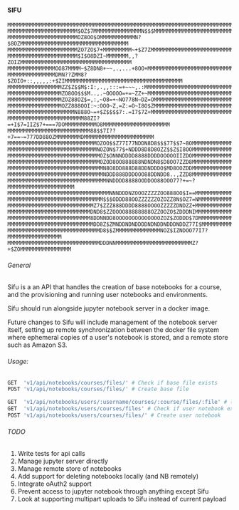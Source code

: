 #### SIFU
```text
MMMMMMMMMMMMMMMMMMMMMMMMMMMMMMMMMMMMMMMMMMMMMMMMMMMMMMMMMMMMMMMMMMMMMMMMMMMMMMMM
MMMMMMMMMMMMMMMMMMMMMM$OZ$7MMMMMMMMMMMMMMMN$$$MMMMMMMMMMMMMMMMMMMMMMMMMMMMMMMMMM
MMMMMMMMMMMMMMMMMMMMMMOZ8OO$OMMMMMMMMMMMN?$8OZMMMMMMMMMMMMMMMMMMMMMMMMMMMMMMMMMM
MMMMMMMMMMMMMMMMMMMMMMZO7ZO$7+MMMMMMMMM~+$Z7ZMMMMMMMMMMMMMMMMMMMMMMMMMMMMMMMMMMM
MMMMMMMMMMMMMMMMMMMMMM$I$O8DZI~MMMMMMM,,?ZOIZMMMMMMMMMMMMMMMMMMMMMMMMMMMMMMMMMMM
MMMMMMMMMMMMMMMOO87MMMM~$Z8DN8+~~,.,...+8OO+MMMMMMMMMMMMMMMMMMMMMMMMMMMMMMMMMMMM
MMMMMMMMMMMMMMMDMN??ZMM8?$ZOIO+::,,,,,:+$ZIMMMMMMMMMMMMMMMMMMMMMMMMMMMMMMMMMMMMM
MMMMMMMMMMMMMMMMMZZ$Z$$M$:I:,.,,:::=+~~~,.:MMMMMMMMMMMMMMMMMMMMMMMMMMMMMMMMMMMMM
MMMMMMMMMMMMMMMMMZO8OO$$$M..,.~OOOOO=+=~ZZ+~MMMMMMMMMMMMMMMMMMMMMMMMMMMMMMMMMMMM
MMMMMMMMMMMMMMMMMZOZ88OZ$=,:,~O8=+~NO778N~DZ=OMMMMMMMMMMMMMMMMMMMMMMMMMMMMMMMMMM
MMMMMMMMMMMMMMMMMOZZ888OOI:~:OOO~Z,=Z:=O~I8O$ZMMMMMMMMMMMMMMMMMMMMMMMMMMMMMMMMMM
MMMMMMMMMMMMMMMMMMMMMN888O~=+$Z$$$$7:.=I7$7Z+MMMMMMMMMMMMMMMMMMMMMMMMMMMMMMMMMMM
MMMMMMMMMMMMMMMMMMMMMMMM88ZI?=+I$7=IIZ$7+===7DOMMMMMMMMMMO8MMMMMMMMMMMMMMMMMMMMM
MMMMMMMMMMMMMMMMMMMMMMMMMM88$$7I??+7==~=777DD88OZMMMMMMMMDMMMMMMMMMMMMMMMMMMMMMM
MMMMMMMMMMMMMMMMMMMMMMMMMMMMOZOO$$Z77I77NDDN8D8$$$77$$7~8OMMMMMMMMMMMMMMMMMMMMMM
MMMMMMMMMMMMMMMMMMMMMMMMMMMMNOZON$77$+NDDD8D8D8OZZ$$Z$I8OOMMMMMMMMMMMMMMMMMMMMMM
MMMMMMMMMMMMMMMMMMMMMMMMMMMMMOZ$ONNNDDDD8888DDDDOOOOOIIZDOMMMMMMMMMMMMMMMMMMMMMM
MMMMMMMMMMMMMMMMMMMMMMMMMMMMMOZOD8OO888888NDNDN8$D8OO7ZZD8MMMMMMMMMMMMMMMMMMMMMM
MMMMMMMMMMMMMMMMMMMMMMMMMMMMMMN8O8DD888D88DDNDDDO$MD8OOZDDMMMMMMMMMMMMMMMMMMMMMM
MMMMMMMMMMMMMMMMMMMMMMMMMMMMMMNDDD888DDDOOO88DDNDD8..,ZZD8MMMMMMMMMMMMMMMMMMMMMM
MMMMMMMMMMMMMMMMMMMMMMMMMMMMMMMNNDDDD8888OODDOO88OOO77?+=~?MMMMMMMMMMMMMMMMMMMMM
MMMMMMMMMMMMMMMMMMMMMMMMMMMMMMMMNNNDDDNZOOOZZZZZOO888OO$I==MMMMMMMMMMMMMMMMMMMMM
MMMMMMMMMMMMMMMMMMMMMMMMMMMMMM$$$ODDD88OOZZZZZZOZOZZ8N$OZ7=NMMMMMMMMMMMMMMMMMMMM
MMMMMMMMMMMMMMMMMMMMMMMMMMMZ7$ZZZ888DDDD8888OOOOZZZZZDNDZZ+MMMMMMMMMMMMMMMMMMMMM
MMMMMMMMMMMMMMMMMMMMMMMMMMDND8$ZZOOOO88888888OZZOOZO$ZDDDNIMMMMMMMMMMMMMMMMMMMMM
MMMMMMMMMMMMMMMMMMMMMMMMMM8DDNNDD8OOOOOOOOOOOOOOZOZ$ZODDD$7DMMMMMMMMMMMMMMMMMMMM
MMMMMMMMMMMMMMMMMMMMMMMMMMMDD8Z$ZMNDDNDNDDDDNDNDDNDDDNDDZ77I$MMMMMMMMMMMMMMMMMMM
MMMMMMMMMMMMMMMMMMMMMMMMMMMMMD8$$ZMMMMMMMMMMMMMMNOZ$IZNDOO77I7?MMMMMMMMMMMMMMMMM
MMMMMMMMMMMMMMMMMMMMMMMMMMMMMDDDNNMMMMMMMMMMMMMMMMMMMMMMMMZ?+$ZOMMMMMMMMMMMMMMMM
```
###### General

Sifu is a an API that handles the creation of base notebooks for a course, and
the provisioning and running user notebooks and environments.

Sifu should run alongside jupyter notebook server in a docker image.

Future changes to Sifu will include management of the notebook server itself,
setting up remote synchronization between the docker file system where ephemeral
copies of a user's notebook is stored, and a remote store such as Amazon S3.

###### Usage:

```py
GET  'v1/api/notebooks/courses/files/' # Check if base file exists
POST 'v1/api/notebooks/courses/files/' # Create base file

GET  'v1/api/notebooks/users/:username/courses/:course/files/:file' # (Server user notebook) Return redirect for embedding notebook in iframe
GET  'v1/api/notebooks/users/courses/files' # Check if user notebook exists
POST 'v1/api/notebooks/users/courses/files/' # Create user notebook
```

###### TODO

1. Write tests for api calls
2. Manage jupyter server directly
3. Manage remote store of notebooks
4. Add support for deleting notebooks locally (and NB remotely)
5. Integrate oAuth2 support
6. Prevent access to jupyter notebook through anything except Sifu
7. Look at supporting multipart uploads to Sifu instead of current payload

